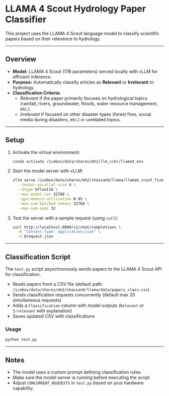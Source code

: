  # LLAMA 4 Scout Hydrology Paper Classifier

 This project uses the LLAMA 4 Scout language model to classify scientific papers based on their relevance to hydrology.

 ---

 ## Overview

 - **Model:** LLAMA 4 Scout (17B parameters) served locally with vLLM for efficient inference.
 - **Purpose:** Automatically classify articles as **Relevant** or **Irrelevant** to hydrology.
 - **Classification Criteria:**  
   - *Relevant* if the paper primarily focuses on hydrological topics (rainfall, rivers, groundwater, floods, water resource management, etc.).  
   - *Irrelevant* if focused on other disaster types (forest fires, social media during disasters, etc.) or unrelated topics.

 ---

 ## Setup

 1. Activate the virtual environment:

    ```bash
    conda activate /icebox/data/shares/mh1/llm_cchr/llama4_env
    ```

 2. Start the model server with vLLM:

    ```bash
    vllm serve /icebox/data/shares/mh2/shassan6/llama/llama4_scout_fixed/models--meta-llama--Llama-4-Scout-17B-16E/snapshots/14d516bdff6ac06cec40678529222f193386189c \
      --tensor-parallel-size 4 \
      --dtype bfloat16 \
      --max-model-len 32768 \
      --gpu-memory-utilization 0.95 \
      --max-num-batched-tokens 32768 \
      --max-num-seqs 32
    ```

 3. Test the server with a sample request (using `curl`):

    ```bash
    curl http://localhost:8000/v1/chat/completions \
      -H "Content-Type: application/json" \
      -d @request.json
    ```

 ---

 ## Classification Script

 The `test.py` script asynchronously sends papers to the LLAMA 4 Scout API for classification.

 - Reads papers from a CSV file (default path: `/icebox/data/shares/mh2/shassan6/llama/data/papers_class.csv`)
 - Sends classification requests concurrently (default max 20 simultaneous requests)
 - Adds a `Classification` column with model outputs (`Relevant` or `Irrelevant` with explanation)
 - Saves updated CSV with classifications

 ### Usage

 ```bash
 python test.py
 ```

 ---

 ## Notes

 - The model uses a custom prompt defining classification rules.
 - Make sure the model server is running before executing the script.
 - Adjust `CONCURRENT_REQUESTS` in `test.py` based on your hardware capability.



